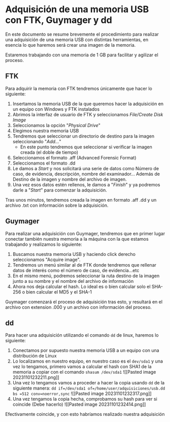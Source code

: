 # Adquisición de una memoria USB con FTK, Guymager y dd

En este documento se resume brevemente el procedimiento para realizar una adquisición de una memoria USB con distintas herramientas, en esencia lo que haremos será crear una imagen de la memoria.

Estaremos trabajando con una memoria de 1 GB para facilitar y agilizar el proceso.

## FTK

Para adquirir la memoria con FTK tendremos únicamente que hacer lo siguiente:

1. Insertamos la memoria USB de la que queremos hacer la adquisición en un equipo con Windows y FTK instalados
2. Abrimos la interfaz de usuario de FTK y seleccionamos *File/Create Disk Image*
3. Seleccionamos la opción "*Physical Drive*" 
4. Elegimos nuestra memoria USB
5. Tendremos que seleccionar un directorio de destino para la imagen seleccionando "*Add...*"
	- En este punto tendremos que seleccionar si verificar la imagen creada (el doble de tiempo)
6. Seleccionamos el formato .aff (Advanced Forensic Format)
6. Seleccionamos el formato .dd
7. Le damos a *Start* y nos solicitará una serie de datos como Número de caso, de evidencia, descripción, nombre del examinador... Además de Destino de la imagen y nombre del archivo de imagen.
8. Una vez esos datos estén rellenos, le damos a "*Finish*" y ya podremos darle a "*Start*" para comenzar la adquisición.

Tras unos minutos, tendremos creada la imagen en formato .aff .dd y un archivo .txt con información sobre la adquisición.

## Guymager

Para realizar una adquisición con Guymager, tendremos que en primer lugar conectar también nuestra memoria a la máquina con la que estamos trabajando y realizamos lo siguiente:

1. Buscamos nuestra memoria USB y haciendo click derecho seleccionamos "Acquire image".
2. Tendremos un menú similar al de FTK donde tendremos que rellenar datos de interés como el número de caso, de evidencia...etc
3. En el mismo menú, podremos seleccionar la ruta destino de la imagen junto a su nombre y el nombre del archivo de información
4. Ahora nos deja calcular el hash. Lo ideal es o bien calcular solo el SHA-256 o bien calcular el MD5 y el SHA-1

Guymager comenzará el proceso de adquisición tras esto, y resultará en el archivo con extension .000 y un archivo con información del proceso.
## dd

Para hacer una adquisición utilizando el comando `dd` de linux, haremos lo siguiente:

1. Conectamos por supuesto nuestra memoria USB a un equipo con una distribución de Linux
2. Lo localizamos en nuestro equipo, en nuestro caso es el `dev/sda1` y una vez lo tengamos, primero vamos a calcular el hash  con SHA1 de la memoria a copiar con el comando `shasum /dev/sda1`
   ![[Pasted image 20231101232211.png]]
3. Una vez lo tengamos vamos a proceder a hacer la copia usando `dd` de la siguiente manera:
	`dd if=/dev/sda1 of=/home/user/adquisiciones/usb.dd bs =512 conv=noerror,sync`
	![[Pasted image 20231101232317.png]]
4. Una vez tengamos la copia hecha, comprobamos su hash para ver si coincide (Debe hacerlo)
   ![[Pasted image 20231101232414.png]]

Efectivamente coincide, y con esto habríamos realizado nuestra adquisición
